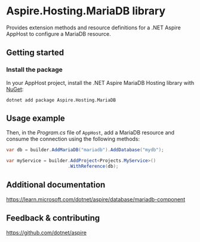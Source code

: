 # Aspire.Hosting.MariaDB library

Provides extension methods and resource definitions for a .NET Aspire AppHost to configure a MariaDB resource.

## Getting started

### Install the package

In your AppHost project, install the .NET Aspire MariaDB Hosting library with [NuGet](https://www.nuget.org):

```dotnetcli
dotnet add package Aspire.Hosting.MariaDB
```

## Usage example

Then, in the _Program.cs_ file of `AppHost`, add a MariaDB resource and consume the connection using the following methods:

```csharp
var db = builder.AddMariaDB("mariadb").AddDatabase("mydb");

var myService = builder.AddProject<Projects.MyService>()
                       .WithReference(db);
```

## Additional documentation
https://learn.microsoft.com/dotnet/aspire/database/mariadb-component

## Feedback & contributing

https://github.com/dotnet/aspire
